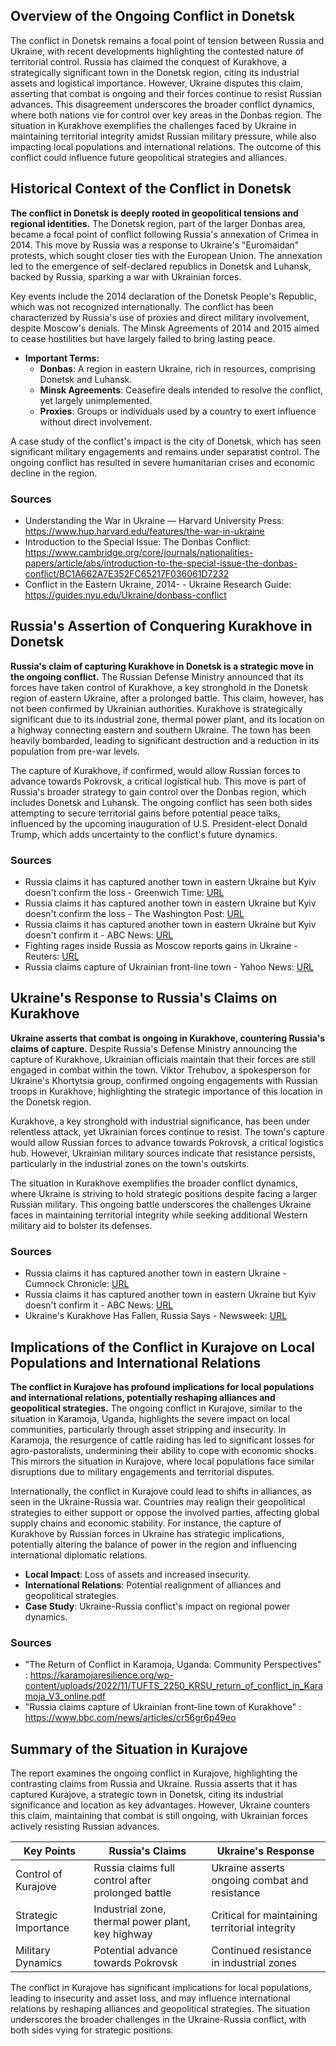 ## Overview of the Ongoing Conflict in Donetsk

The conflict in Donetsk remains a focal point of tension between Russia and Ukraine, with recent developments highlighting the contested nature of territorial control. Russia has claimed the conquest of Kurakhove, a strategically significant town in the Donetsk region, citing its industrial assets and logistical importance. However, Ukraine disputes this claim, asserting that combat is ongoing and their forces continue to resist Russian advances. This disagreement underscores the broader conflict dynamics, where both nations vie for control over key areas in the Donbas region. The situation in Kurakhove exemplifies the challenges faced by Ukraine in maintaining territorial integrity amidst Russian military pressure, while also impacting local populations and international relations. The outcome of this conflict could influence future geopolitical strategies and alliances.

## Historical Context of the Conflict in Donetsk

**The conflict in Donetsk is deeply rooted in geopolitical tensions and regional identities.** The Donetsk region, part of the larger Donbas area, became a focal point of conflict following Russia's annexation of Crimea in 2014. This move by Russia was a response to Ukraine's "Euromaidan" protests, which sought closer ties with the European Union. The annexation led to the emergence of self-declared republics in Donetsk and Luhansk, backed by Russia, sparking a war with Ukrainian forces.

Key events include the 2014 declaration of the Donetsk People's Republic, which was not recognized internationally. The conflict has been characterized by Russia's use of proxies and direct military involvement, despite Moscow's denials. The Minsk Agreements of 2014 and 2015 aimed to cease hostilities but have largely failed to bring lasting peace.

- **Important Terms:**
  - **Donbas**: A region in eastern Ukraine, rich in resources, comprising Donetsk and Luhansk.
  - **Minsk Agreements**: Ceasefire deals intended to resolve the conflict, yet largely unimplemented.
  - **Proxies**: Groups or individuals used by a country to exert influence without direct involvement.

A case study of the conflict's impact is the city of Donetsk, which has seen significant military engagements and remains under separatist control. The ongoing conflict has resulted in severe humanitarian crises and economic decline in the region.

### Sources
- Understanding the War in Ukraine — Harvard University Press: https://www.hup.harvard.edu/features/the-war-in-ukraine
- Introduction to the Special Issue: The Donbas Conflict: https://www.cambridge.org/core/journals/nationalities-papers/article/abs/introduction-to-the-special-issue-the-donbas-conflict/BC1A662A7E352FC65217F036061D7232
- Conflict in the Eastern Ukraine, 2014- - Ukraine Research Guide: https://guides.nyu.edu/Ukraine/donbass-conflict

## Russia's Assertion of Conquering Kurakhove in Donetsk

**Russia's claim of capturing Kurakhove in Donetsk is a strategic move in the ongoing conflict.** The Russian Defense Ministry announced that its forces have taken control of Kurakhove, a key stronghold in the Donetsk region of eastern Ukraine, after a prolonged battle. This claim, however, has not been confirmed by Ukrainian authorities. Kurakhove is strategically significant due to its industrial zone, thermal power plant, and its location on a highway connecting eastern and southern Ukraine. The town has been heavily bombarded, leading to significant destruction and a reduction in its population from pre-war levels.

The capture of Kurakhove, if confirmed, would allow Russian forces to advance towards Pokrovsk, a critical logistical hub. This move is part of Russia's broader strategy to gain control over the Donbas region, which includes Donetsk and Luhansk. The ongoing conflict has seen both sides attempting to secure territorial gains before potential peace talks, influenced by the upcoming inauguration of U.S. President-elect Donald Trump, which adds uncertainty to the conflict's future dynamics.

### Sources
- Russia claims it has captured another town in eastern Ukraine but Kyiv doesn't confirm the loss - Greenwich Time: [URL](https://www.greenwichtime.com/news/world/article/russia-claims-it-has-captured-another-town-in-20017389.php)
- Russia claims it has captured another town in eastern Ukraine but Kyiv doesn't confirm the loss - The Washington Post: [URL](https://www.washingtonpost.com/world/2025/01/06/russia-ukraine-war-kurakhove-kursk-donetsk/093bfa1a-cc11-11ef-be73-ad8966084721_story.html)
- Russia claims it has captured another town in eastern Ukraine but Kyiv doesn't confirm it - ABC News: [URL](https://abcnews.go.com/International/wireStory/russia-claims-captured-town-eastern-ukraine-kyiv-confirm-117371381)
- Fighting rages inside Russia as Moscow reports gains in Ukraine - Reuters: [URL](https://www.reuters.com/world/europe/russia-says-it-captures-kurakhove-eastern-ukraine-2025-01-06/)
- Russia claims capture of Ukrainian front-line town - Yahoo News: [URL](https://www.yahoo.com/news/russia-claims-capture-ukrainian-front-052006916.html)

## Ukraine's Response to Russia's Claims on Kurakhove

**Ukraine asserts that combat is ongoing in Kurakhove, countering Russia's claims of capture.** Despite Russia's Defense Ministry announcing the capture of Kurakhove, Ukrainian officials maintain that their forces are still engaged in combat within the town. Viktor Trehubov, a spokesperson for Ukraine's Khortytsia group, confirmed ongoing engagements with Russian troops in Kurakhove, highlighting the strategic importance of this location in the Donetsk region.

Kurakhove, a key stronghold with industrial significance, has been under relentless attack, yet Ukrainian forces continue to resist. The town's capture would allow Russian forces to advance towards Pokrovsk, a critical logistics hub. However, Ukrainian military sources indicate that resistance persists, particularly in the industrial zones on the town's outskirts.

The situation in Kurakhove exemplifies the broader conflict dynamics, where Ukraine is striving to hold strategic positions despite facing a larger Russian military. This ongoing battle underscores the challenges Ukraine faces in maintaining territorial integrity while seeking additional Western military aid to bolster its defenses.

### Sources
- Russia claims it has captured another town in eastern Ukraine - Cumnock Chronicle: [URL](https://www.cumnockchronicle.com/news/national/24835308.russia-claims-captured-another-town-eastern-ukraine/)
- Russia claims it has captured another town in eastern Ukraine but Kyiv doesn't confirm it - ABC News: [URL](https://abcnews.go.com/International/wireStory/russia-claims-captured-town-eastern-ukraine-kyiv-confirm-117371381)
- Ukraine's Kurakhove Has Fallen, Russia Says - Newsweek: [URL](https://www.newsweek.com/kurakhove-ukraine-russia-war-trump-2010172)

## Implications of the Conflict in Kurajove on Local Populations and International Relations

**The conflict in Kurajove has profound implications for local populations and international relations, potentially reshaping alliances and geopolitical strategies.** The ongoing conflict in Kurajove, similar to the situation in Karamoja, Uganda, highlights the severe impact on local communities, particularly through asset stripping and insecurity. In Karamoja, the resurgence of cattle raiding has led to significant losses for agro-pastoralists, undermining their ability to cope with economic shocks. This mirrors the situation in Kurajove, where local populations face similar disruptions due to military engagements and territorial disputes.

Internationally, the conflict in Kurajove could lead to shifts in alliances, as seen in the Ukraine-Russia war. Countries may realign their geopolitical strategies to either support or oppose the involved parties, affecting global supply chains and economic stability. For instance, the capture of Kurakhove by Russian forces in Ukraine has strategic implications, potentially altering the balance of power in the region and influencing international diplomatic relations.

- **Local Impact**: Loss of assets and increased insecurity.
- **International Relations**: Potential realignment of alliances and geopolitical strategies.
- **Case Study**: Ukraine-Russia conflict's impact on regional power dynamics.

### Sources
- "The Return of Conflict in Karamoja, Uganda: Community Perspectives" : https://karamojaresilience.org/wp-content/uploads/2022/11/TUFTS_2250_KRSU_return_of_conflict_in_Karamoja_V3_online.pdf
- "Russia claims capture of Ukrainian front-line town of Kurakhove" : https://www.bbc.com/news/articles/cr56gr6p49eo

## Summary of the Situation in Kurajove

The report examines the ongoing conflict in Kurajove, highlighting the contrasting claims from Russia and Ukraine. Russia asserts that it has captured Kurajove, a strategic town in Donetsk, citing its industrial significance and location as key advantages. However, Ukraine counters this claim, maintaining that combat is still ongoing, with Ukrainian forces actively resisting Russian advances.

| Key Points          | Russia's Claims                                      | Ukraine's Response                                  |
|---------------------|------------------------------------------------------|-----------------------------------------------------|
| Control of Kurajove | Russia claims full control after prolonged battle    | Ukraine asserts ongoing combat and resistance       |
| Strategic Importance| Industrial zone, thermal power plant, key highway    | Critical for maintaining territorial integrity      |
| Military Dynamics   | Potential advance towards Pokrovsk                   | Continued resistance in industrial zones            |

The conflict in Kurajove has significant implications for local populations, leading to insecurity and asset loss, and may influence international relations by reshaping alliances and geopolitical strategies. The situation underscores the broader challenges in the Ukraine-Russia conflict, with both sides vying for strategic positions.